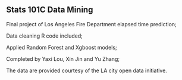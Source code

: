 ## Stats 101C Data Mining
Final project of Los Angeles Fire Department elapsed time prediction;

Data cleaning R code included; 

Applied Random Forest and Xgboost models;

Completed by Yaxi Lou, Xin Jin and Yu Zhang;

The data are provided courtesy of the LA city open data initiative. 

